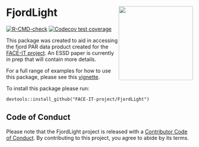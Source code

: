 # FjordLight <img src="logo.png" width=200 align="right" />

[![R-CMD-check](https://github.com/FACE-IT-project/FjordLight/actions/workflows/R-CMD-check.yaml/badge.svg)](https://github.com/FACE-IT-project/FjordLight/actions/workflows/R-CMD-check.yaml)
[![Codecov test coverage](https://codecov.io/gh/FACE-IT-project/FjordLight/branch/main/graph/badge.svg)](https://app.codecov.io/gh/FACE-IT-project/FjordLight?branch=main)

This package was created to aid in accessing the fjord PAR data product created for the [FACE-IT project](https://www.face-it-project.eu/). An ESSD paper is currently in prep that will contain more details.

For a full range of examples for how to use this package, please see this [vignette](https://face-it-project.github.io/FjordLight/articles/fl_example.html).

To install this package please run: 

`devtools::install_github("FACE-IT-project/FjordLight")`

## Code of Conduct
  
Please note that the FjordLight project is released with a [Contributor Code of Conduct](https://contributor-covenant.org/version/2/1/CODE_OF_CONDUCT.html). By contributing to this project, you agree to abide by its terms.
